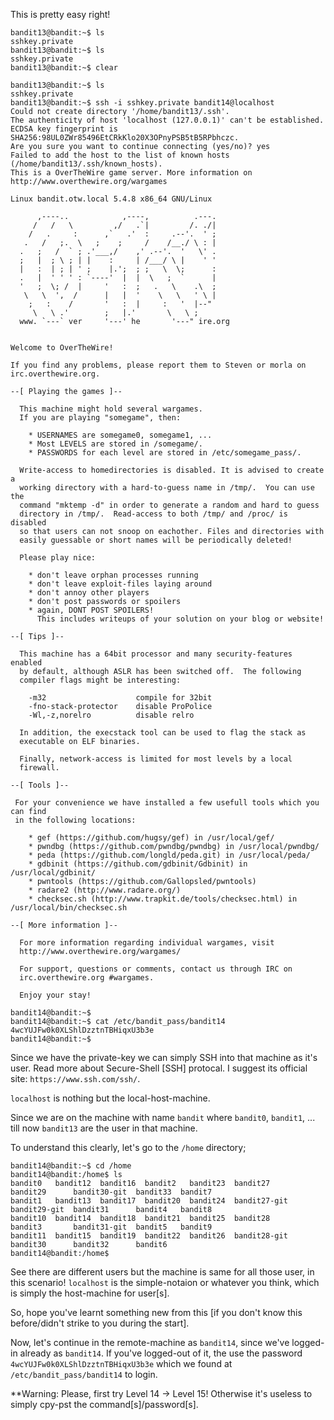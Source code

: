 This is pretty easy right!

```
bandit13@bandit:~$ ls
sshkey.private
bandit13@bandit:~$ ls
sshkey.private
bandit13@bandit:~$ clear

bandit13@bandit:~$ ls
sshkey.private
bandit13@bandit:~$ ssh -i sshkey.private bandit14@localhost
Could not create directory '/home/bandit13/.ssh'.
The authenticity of host 'localhost (127.0.0.1)' can't be established.
ECDSA key fingerprint is SHA256:98UL0ZWr85496EtCRkKlo20X3OPnyPSB5tB5RPbhczc.
Are you sure you want to continue connecting (yes/no)? yes
Failed to add the host to the list of known hosts (/home/bandit13/.ssh/known_hosts).
This is a OverTheWire game server. More information on http://www.overthewire.org/wargames

Linux bandit.otw.local 5.4.8 x86_64 GNU/Linux

      ,----..            ,----,          .---.
     /   /   \         ,/   .`|         /. ./|
    /   .     :      ,`   .'  :     .--'.  ' ;
   .   /   ;.  \   ;    ;     /    /__./ \ : |
  .   ;   /  ` ; .'___,/    ,' .--'.  '   \' .
  ;   |  ; \ ; | |    :     | /___/ \ |    ' '
  |   :  | ; | ' ;    |.';  ; ;   \  \;      :
  .   |  ' ' ' : `----'  |  |  \   ;  `      |
  '   ;  \; /  |     '   :  ;   .   \    .\  ;
   \   \  ',  /      |   |  '    \   \   ' \ |
    ;   :    /       '   :  |     :   '  |--"
     \   \ .'        ;   |.'       \   \ ;
  www. `---` ver     '---' he       '---" ire.org


Welcome to OverTheWire!

If you find any problems, please report them to Steven or morla on
irc.overthewire.org.

--[ Playing the games ]--

  This machine might hold several wargames.
  If you are playing "somegame", then:

    * USERNAMES are somegame0, somegame1, ...
    * Most LEVELS are stored in /somegame/.
    * PASSWORDS for each level are stored in /etc/somegame_pass/.

  Write-access to homedirectories is disabled. It is advised to create a
  working directory with a hard-to-guess name in /tmp/.  You can use the
  command "mktemp -d" in order to generate a random and hard to guess
  directory in /tmp/.  Read-access to both /tmp/ and /proc/ is disabled
  so that users can not snoop on eachother. Files and directories with
  easily guessable or short names will be periodically deleted!

  Please play nice:

    * don't leave orphan processes running
    * don't leave exploit-files laying around
    * don't annoy other players
    * don't post passwords or spoilers
    * again, DONT POST SPOILERS!
      This includes writeups of your solution on your blog or website!

--[ Tips ]--

  This machine has a 64bit processor and many security-features enabled
  by default, although ASLR has been switched off.  The following
  compiler flags might be interesting:

    -m32                    compile for 32bit
    -fno-stack-protector    disable ProPolice
    -Wl,-z,norelro          disable relro

  In addition, the execstack tool can be used to flag the stack as
  executable on ELF binaries.

  Finally, network-access is limited for most levels by a local
  firewall.

--[ Tools ]--

 For your convenience we have installed a few usefull tools which you can find
 in the following locations:

    * gef (https://github.com/hugsy/gef) in /usr/local/gef/
    * pwndbg (https://github.com/pwndbg/pwndbg) in /usr/local/pwndbg/
    * peda (https://github.com/longld/peda.git) in /usr/local/peda/
    * gdbinit (https://github.com/gdbinit/Gdbinit) in /usr/local/gdbinit/
    * pwntools (https://github.com/Gallopsled/pwntools)
    * radare2 (http://www.radare.org/)
    * checksec.sh (http://www.trapkit.de/tools/checksec.html) in /usr/local/bin/checksec.sh

--[ More information ]--

  For more information regarding individual wargames, visit
  http://www.overthewire.org/wargames/

  For support, questions or comments, contact us through IRC on
  irc.overthewire.org #wargames.

  Enjoy your stay!

bandit14@bandit:~$
bandit14@bandit:~$ cat /etc/bandit_pass/bandit14
4wcYUJFw0k0XLShlDzztnTBHiqxU3b3e
bandit14@bandit:~$
```

Since we have the private-key we can simply SSH into that machine as it's user.
Read more about Secure-Shell [SSH] protocal.
I suggest its official site: `https://www.ssh.com/ssh/`.

`localhost` is nothing but the local-host-machine.

Since we are on the machine with name `bandit` where `bandit0`, `bandit1`, ... till now `bandit13` are the user in that machine.

To understand this clearly, let's go to the `/home` directory;
```
bandit14@bandit:~$ cd /home
bandit14@bandit:/home$ ls
bandit0   bandit12  bandit16  bandit2   bandit23  bandit27      bandit29      bandit30-git  bandit33  bandit7
bandit1   bandit13  bandit17  bandit20  bandit24  bandit27-git  bandit29-git  bandit31      bandit4   bandit8
bandit10  bandit14  bandit18  bandit21  bandit25  bandit28      bandit3       bandit31-git  bandit5   bandit9
bandit11  bandit15  bandit19  bandit22  bandit26  bandit28-git  bandit30      bandit32      bandit6
bandit14@bandit:/home$
```

See there are different users but the machine is same for all those user, in this scenario!
`localhost` is the simple-notaion or whatever you think, which is simply the host-machine for user[s]. 


So, hope you've learnt something new from this [if you don't know this before/didn't strike to you during the start].

Now, let's continue in the  remote-machine as `bandit14`, since we've logged-in already as `bandit14`.
If you've logged-out of it, the use the password `4wcYUJFw0k0XLShlDzztnTBHiqxU3b3e` which we found at `/etc/bandit_pass/bandit14` to login.

**Warning: Please, first try Level 14 -> Level 15! Otherwise it's useless to simply cpy-pst the command[s]/password[s].
